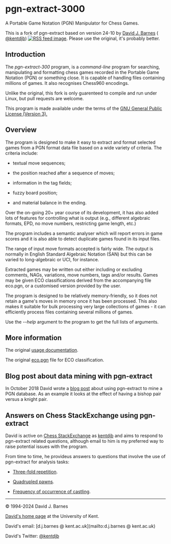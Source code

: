 # pgn-extract-3000

A Portable Game Notation (PGN) Manipulator for Chess Games.

This is a fork of pgn-extract based on version 24-10 by [David J. Barnes](https://www.cs.kent.ac.uk/~djb/) ( [@kentdjb](https://twitter.com/kentdjb))  [![RSS feed image](feed.png)](pgn-extract.xml). Please use the original, it's probably better.

## Introduction

The _pgn-extract-300_ program, is a _command-line_ program for searching,
manipulating and formatting chess games recorded in the Portable Game Notation (PGN) or
something close. It is capable of handling files containing millions of games.
It also recognises Chess960 encodings.

Unlike the original, this fork is only guarenteed to compile and run under Linux,
but pull requests are welcome.

This program is made available under the terms of the
[GNU General Public License (Version 3).](https://www.cs.kent.ac.uk/~djb/pgn-extract/COPYING)

## Overview

The program is designed to make it easy to extract and format selected games from a
PGN format data file based on a wide variety of criteria.
The criteria include:

- textual move sequences;

- the position reached after a sequence of moves;

- information in the tag fields;

- fuzzy board position;

- and material balance in the ending.


Over the on-going 20+ year course of its development, it has also added
lots of features for controlling what is output (e.g., different
algebraic formats, EPD, no move numbers, restricting game length, etc.)

The program includes a semantic analyser which will
report errors in game scores and it is also able to detect duplicate
games found in its input files.

The range of input move formats accepted is fairly wide.
The output is normally in English Standard
Algebraic Notation (SAN) but this can be varied to long-algebraic or UCI,
for instance.

Extracted games may be written out either including or excluding
comments, NAGs, variations, move numbers, tags and/or results.
Games may be given ECO classifications
derived from the accompanying file eco.pgn, or a customised version
provided by the user.

The program is designed to be relatively memory-friendly, so it
does not retain a game's moves in memory once it has been processed.
This also makes it suitable for bulk processing very large collections of games
\- it can efficiently process files containing several millions of games.

Use the _--help_ argument to the program to
get the full lists of arguments.


## More information

The original [usage documentation](https://www.cs.kent.ac.uk/~djb/pgn-extract/help.html).

The original [eco.pgn](https://www.cs.kent.ac.uk/~djb/pgn-extract/eco.pgn) file for ECO classification.

## Blog post about data mining with pgn-extract

In October 2018 David wrote a [blog post](http://blogs.kent.ac.uk/djb/2018/10/14/data-mining-with-pgn-extract/)
about using pgn-extract to mine a PGN database.
As an example it looks at the effect of having a bishop pair versus a knight pair.

## Answers on Chess StackExchange using pgn-extract

David is active on [Chess StackExchange](https://chess.stackexchange.com/) as
[kentdjb](https://chess.stackexchange.com/users/12951/kentdjb)
and aims to respond to pgn-extract related questions, although email to him is my preferred way to raise
potential issues with the program.

From time to time, he provideus answers to questions that involve
the use of pgn-extract for analysis tasks:

- [Three-fold repetition](https://chess.stackexchange.com/questions/23938/is-there-a-record-for-threefold-repetition-for-when-the-claimed-positions-are-th/24276#24276).


- [Quadrupled pawns](https://chess.stackexchange.com/questions/24166/what-professional-game-has-the-quickest-sequence-starting-from-move-one-to-qua/24274#24274).


- [Frequency of occurrence of castling](https://chess.stackexchange.com/questions/24245/how-often-does-castling-occur-in-grandmaster-games/24247#24247).


* * *

© 1994-2024 David J. Barnes

[David's home page](https://www.cs.kent.ac.uk/~djb/) at the University of Kent.

David's email: [d.j.barnes @ kent.ac.uk](mailto:d.j.barnes @ kent.ac.uk)

David's Twitter: [@kentdjb](https://x.com/kentdjb)
